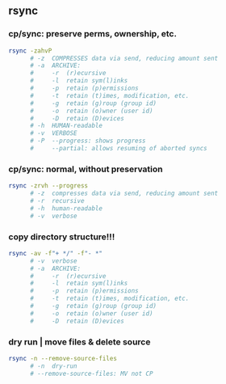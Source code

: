 ## rsync

### cp/sync: preserve perms, ownership, etc.

``` bash
rsync -zahvP
      # -z  COMPRESSES data via send, reducing amount sent
      # -a  ARCHIVE:
      #     -r  (r)ecursive
      #     -l  retain sym(l)inks
      #     -p  retain (p)ermissions
      #     -t  retain (t)imes, modification, etc.
      #     -g  retain (g)roup (group id)
      #     -o  retain (o)wner (user id)
      #     -D  retain (D)evices
      # -h  HUMAN-readable
      # -v  VERBOSE
      # -P  --progress: shows progress
      #     --partial: allows resuming of aborted syncs
```

### cp/sync: normal, without preservation

``` bash
rsync -zrvh --progress
      # -z  compresses data via send, reducing amount sent
      # -r  recursive
      # -h  human-readable
      # -v  verbose
```

### copy directory structure!!!

``` bash
rsync -av -f"+ */" -f"- *"
      # -v  verbose
      # -a  ARCHIVE:
      #     -r  (r)ecursive
      #     -l  retain sym(l)inks
      #     -p  retain (p)ermissions
      #     -t  retain (t)imes, modification, etc.
      #     -g  retain (g)roup (group id)
      #     -o  retain (o)wner (user id)
      #     -D  retain (D)evices
```

### dry run | move files & delete source

``` bash
rsync -n --remove-source-files
      # -n  dry-run
      # --remove-source-files: MV not CP

```

